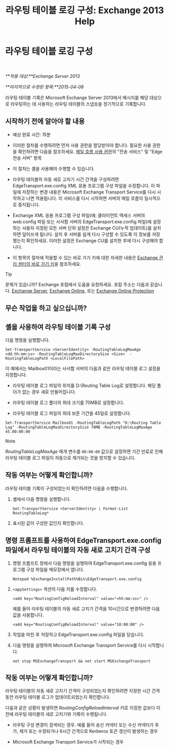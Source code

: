 ﻿---
title: '라우팅 테이블 로깅 구성: Exchange 2013 Help'
TOCTitle: 라우팅 테이블 로깅 구성
ms:assetid: 7184f8f7-4eb8-468a-aafe-b2d72868f820
ms:mtpsurl: https://technet.microsoft.com/ko-kr/library/Bb201696(v=EXCHG.150)
ms:contentKeyID: 50483414
ms.date: 05/22/2018
mtps_version: v=EXCHG.150
ms.translationtype: MT
---

# 라우팅 테이블 로깅 구성

 

_**적용 대상:**Exchange Server 2013_

_**마지막으로 수정된 항목:**2015-04-08_

라우팅 테이블 기록은 Microsoft Exchange Server 2013에서 메시지를 해당 대상으로 라우팅하는 데 사용하는 라우팅 테이블의 스냅숏을 정기적으로 기록합니다.

## 시작하기 전에 알아야 할 내용

  - 예상 완료 시간: 15분

  - 이러한 절차를 수행하려면 먼저 사용 권한을 할당받아야 합니다. 필요한 사용 권한을 확인하려면 다음을 참조하세요. [메일 흐름 사용 권한](mail-flow-permissions-exchange-2013-help.md)의 "전송 서비스" 및 "Edge 전송 서버" 항목

  - 이 절차는 셸을 사용해야 수행할 수 있습니다.

  - 라우팅 테이블의 자동 새로 고치기 시간 간격을 구성하려면 EdgeTransport.exe.config XML 응용 프로그램 구성 파일을 수정합니다. 이 파일에 저장하는 변경 내용은 Microsoft Exchange Transport Service를 다시 시작하고 나면 적용됩니다. 이 서비스를 다시 시작하면 서버의 메일 흐름이 일시적으로 중지됩니다.

  - Exchange XML 응용 프로그램 구성 파일(예: 클라이언트 액세스 서버의 web.config 파일 또는 사서함 서버의 EdgeTransport.exe.config 파일)에 설정하는 사용자 지정된 모든 서버 단위 설정은 Exchange CU(누적 업데이트)를 설치하면 덮어쓰게 됩니다. 설치 후 서버를 쉽게 다시 구성할 수 있도록 이 정보를 저장했는지 확인하세요. 이러한 설정은 Exchange CU를 설치한 후에 다시 구성해야 합니다.

  - 이 항목의 절차에 적용할 수 있는 바로 가기 키에 대한 자세한 내용은 [Exchange 관리 센터의 바로 가기 키](keyboard-shortcuts-in-the-exchange-admin-center-exchange-online-protection-help.md)을 참조하세요.


> [!TIP]
> 문제가 있습니까? Exchange 포럼에서 도움을 요청하세요. 포럼 주소는 다음과 같습니다. <A href="https://go.microsoft.com/fwlink/p/?linkid=60612">Exchange Server</A>, <A href="https://go.microsoft.com/fwlink/p/?linkid=267542">Exchange Online</A>, 또는 <A href="https://go.microsoft.com/fwlink/p/?linkid=285351">Exchange Online Protection</A>



## 무슨 작업을 하고 싶으십니까?

## 셸을 사용하여 라우팅 테이블 기록 구성

다음 명령을 실행합니다.

    Set-TransportService <ServerIdentity> -RoutingTableLogMaxAge <dd.hh:mm:ss> -RoutingTableLogMaxDirectorySize <Size>  -RoutingTableLogPath <LocalFilePath>

이 예에서는 Mailbox01이라는 사서함 서버의 다음과 같은 라우팅 테이블 로그 설정을 지정합니다.

  - 라우팅 테이블 로그 파일의 위치를 D:\\Routing Table Log로 설정합니다. 해당 폴더가 없는 경우 새로 만들어집니다.

  - 라우팅 테이블 로그 폴더의 최대 크기를 70MB로 설정합니다.

  - 라우팅 테이블 로그 파일의 최대 보존 기간을 45일로 설정합니다.

<!-- end list -->

    Set-TransportService Mailbox01 -RoutingTableLogPath "D:\Routing Table Log" -RoutingTableLogMaxDirectorySize 70MB -RoutingTableLogMaxAge 45.00:00:00


> [!NOTE]
> <EM>RoutingTableLogMaxAge</EM> 매개 변수를 <CODE>00:00:00</CODE> 값으로 설정하면 기간 만료로 인해 라우팅 테이블 로그 파일이 자동으로 제거되는 것을 방지할 수 있습니다.



## 작동 여부는 어떻게 확인합니까?

라우팅 테이블 기록이 구성되었는지 확인하려면 다음을 수행합니다.

1.  셸에서 다음 명령을 실행합니다.
    
        Get-TransportService <ServerIdentity> | Format-List RoutingTableLog*

2.  표시된 값이 구성한 값인지 확인합니다.

## 명령 프롬프트를 사용하여 EdgeTransport.exe.config 파일에서 라우팅 테이블의 자동 새로 고치기 간격 구성

1.  명령 프롬프트 창에서 다음 명령을 실행하여 EdgeTransport.exe.config 응용 프로그램 구성 파일을 메모장에서 엽니다.
    
        Notepad %ExchangeInstallPath%Bin\EdgeTransport.exe.config

2.  `<appSettings>` 섹션의 다음 키를 수정합니다.
    
        <add key="RoutingConfigReloadInterval" value="<hh:mm:ss>" />
    
    예를 들어 라우팅 테이블의 자동 새로 고치기 간격을 10시간으로 변경하려면 다음 값을 사용합니다.
    
        <add key="RoutingConfigReloadInterval" value="10:00:00" />

3.  작업을 마친 후 저장하고 EdgeTransport.exe.config 파일을 닫습니다.

4.  다음 명령을 실행하여 Microsoft Exchange Transport Service를 다시 시작합니다.
    
        net stop MSExchangeTransport && net start MSExchangeTransport

## 작동 여부는 어떻게 확인합니까?

라우팅 테이블의 자동 새로 고치기 간격이 구성되었는지 확인하려면 지정한 시간 간격 동안 라우팅 테이블 로그가 업데이트되었는지 확인합니다.

다음과 같은 상황이 발생하면 *RoutingConfigReloadInterval* 키로 지정한 값보다 이전에 라우팅 테이블의 새로 고치기와 기록이 수행됩니다.

  - 라우팅 구성 변경이 검색되는 경우. 예를 들어 송신 커넥터 또는 수신 커넥터가 추가, 제거 또는 수정되거나 6시간 간격으로 Kerberos 토큰 갱신이 발생하는 경우

  - Microsoft Exchange Transport Service가 시작되는 경우

